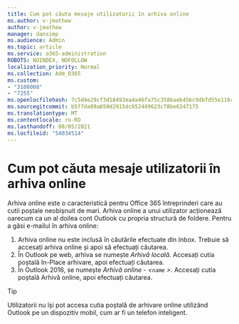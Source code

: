 ```yaml
---
title: Cum pot căuta mesaje utilizatorii în arhiva online
ms.author: v-jmathew
author: v-jmathew
manager: dansimp
ms.audience: Admin
ms.topic: article
ms.service: o365-administration
ROBOTS: NOINDEX, NOFOLLOW
localization_priority: Normal
ms.collection: Adm_O365
ms.custom:
- "3100008"
- "7255"
ms.openlocfilehash: 7c5d4e29cf3d18493ea4a46fa75c3586aeb456c9dbfd55e116caa67b6cd11202
ms.sourcegitcommit: b5f7da89a650d2915dc652449623c78be6247175
ms.translationtype: MT
ms.contentlocale: ro-RO
ms.lasthandoff: 08/05/2021
ms.locfileid: "54034514"
---
```

# <a name="how-users-can-search-their-online-archive-for-messages"></a>Cum pot căuta mesaje utilizatorii în arhiva online

Arhiva online este o caracteristică pentru Office 365 întreprinderi care au cutii poștale neobișnuit de mari. Arhiva online a unui utilizator acționează oarecum ca un al doilea cont Outlook cu propria structură de foldere. Pentru a găsi e-mailul în arhiva online:

1. Arhiva online nu este inclusă în căutările efectuate din Inbox. Trebuie să accesați arhiva online și apoi să efectuați căutarea.
2. În Outlook pe web, arhiva se numește *Arhivă locală.* Accesați cutia poștală In-Place arhivare, apoi efectuați căutarea.
3. În Outlook 2016, se numește *Arhivă online - <`name` >*. Accesați cutia poștală Arhivă online, apoi efectuați căutarea.

> [!TIP]
> Utilizatorii nu își pot accesa cutia poștală de arhivare online utilizând Outlook pe un dispozitiv mobil, cum ar fi un telefon inteligent.
